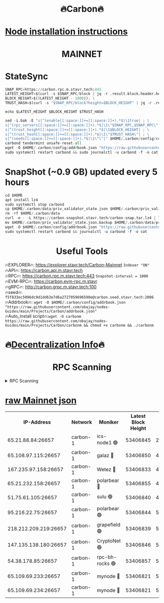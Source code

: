 <h1 align="center"> 🔥Carbon🔥</h1>

[Node installation instructions](https://github.com/obajay/nodes-Guides/tree/main/Projects/Carbon)
=
<h1 align="center"> MAINNET</h1>

# StateSync
```python
SNAP_RPC=https://carbon.rpc.m.stavr.tech:443
LATEST_HEIGHT=$(curl -s $SNAP_RPC/block | jq -r .result.block.header.height); \
BLOCK_HEIGHT=$((LATEST_HEIGHT - 1000)); \
TRUST_HASH=$(curl -s "$SNAP_RPC/block?height=$BLOCK_HEIGHT" | jq -r .result.block_id.hash)

echo $LATEST_HEIGHT $BLOCK_HEIGHT $TRUST_HASH

sed -i.bak -E "s|^(enable[[:space:]]+=[[:space:]]+).*$|\1true| ; \
s|^(rpc_servers[[:space:]]+=[[:space:]]+).*$|\1\"$SNAP_RPC,$SNAP_RPC\"| ; \
s|^(trust_height[[:space:]]+=[[:space:]]+).*$|\1$BLOCK_HEIGHT| ; \
s|^(trust_hash[[:space:]]+=[[:space:]]+).*$|\1\"$TRUST_HASH\"| ; \
s|^(seeds[[:space:]]+=[[:space:]]+).*$|\1\"\"|" $HOME/.carbon/config/config.toml
carbond tendermint unsafe-reset-all
wget -O $HOME/.carbon/config/addrbook.json "https://raw.githubusercontent.com/obajay/nodes-Guides/main/Projects/Carbon/addrbook.json"
sudo systemctl restart carbond && sudo journalctl -u carbond -f -o cat
```
# SnapShot (~0.9 GB) updated every 5 hours
```python
cd $HOME
apt install lz4
sudo systemctl stop carbond
cp $HOME/.carbon/data/priv_validator_state.json $HOME/.carbon/priv_validator_state.json.backup
rm -rf $HOME/.carbon/data
curl -o - -L https://carbon.snapshot.stavr.tech/carbon-snap.tar.lz4 | lz4 -c -d - | tar -x -C $HOME/.carbon --strip-components 2
mv $HOME/.carbon/priv_validator_state.json.backup $HOME/.carbon/data/priv_validator_state.json
wget -O $HOME/.carbon/config/addrbook.json "https://raw.githubusercontent.com/obajay/nodes-Guides/main/Projects/Carbon/addrbook.json"
sudo systemctl restart carbond && journalctl -u carbond -f -o cat
```

 <h1 align="center"> Useful Tools</h1>

🔥EXPLORER🔥:     https://explorer.stavr.tech/Carbon-Mainnet        `Indexer "ON"` \
🔥API🔥:          https://carbon.api.m.stavr.tech \
🔥RPC🔥:          https://carbon.rpc.m.stavr.tech:443              `Snapshot-interval = 1000` \
🔥EVM-RPC🔥:      https://carbon.evm-rpc.m.stavr \
🔥gRPC🔥:         http://carbon.grpc.m.stavr.tech:100 \
🔥seed🔥:      `f5f833ec5096dc9d1dd63e7d6a2727059696590e@carbon.seed.stavr.tech:2006` \
🔥Addrbook🔥:  `wget -O $HOME/.carbon/config/addrbook.json "https://raw.githubusercontent.com/obajay/nodes-Guides/main/Projects/Carbon/addrbook.json"` \
🔥Auto_install script🔥:`wget -O carbonm https://raw.githubusercontent.com/obajay/nodes-Guides/main/Projects/Carbon/carbonm && chmod +x carbonm && ./carbonm`

🔥[Decentralization Info](https://github.com/obajay/StateSync-snapshots/tree/main/Projects/Carbon/Decentralization)🔥
=
<h1 align="center"> RPC Scanning</h1>

<details>
<summary>RPC Scanning</summary>

<h2 align="center"> We scan nodes in real time every 4 hours. And we provide the final result of RPC endpoints.
We cannot influence the operation of these nodes in any way. </h2>


```python
If Voting Power is higher than 0 --> then the Node is a validator of the network and may be subject to attack and be a potential threat to the chain.
```
```python
We marked such validators with a red symbol
```

</details>

[raw Mainnet json](https://rpc-check.carbonm.stavr.tech/carbonm/rpc-carbonm-result.json)
=


<table><tr><th>IP-Address</th><th>Network</th><th>Moniker</th><th>Latest Block Height</th><th>Earliest Block Height</th><th>Catching Up</th><th>Tx Index</th><th>Voting Power</th><th>Scan Time</th></tr><tr><td>65.21.88.84:26657</td><td>carbon-1</td><td>ics-node1 🟢</td><td>53406845</td><td>21164241</td><td>False</td><td>off</td><td>0</td><td>2024-02-08T10:00:44.253885899UTC</td></tr><tr><td>65.108.97.115:26657</td><td>carbon-1</td><td>galaz 🔴</td><td>53406850</td><td>47374001</td><td>False</td><td>on</td><td>11245311340</td><td>2024-02-08T10:00:55.080145532UTC</td></tr><tr><td>167.235.97.158:26657</td><td>carbon-1</td><td>Wetez 🔴</td><td>53406833</td><td>48067570</td><td>False</td><td>on</td><td>1331886613</td><td>2024-02-08T10:00:19.097214065UTC</td></tr><tr><td>65.21.232.158:26657</td><td>carbon-1</td><td>polarbear 🔴</td><td>53406855</td><td>48126001</td><td>False</td><td>on</td><td>10941638700</td><td>2024-02-08T10:01:03.648575611UTC</td></tr><tr><td>51.75.61.105:26657</td><td>carbon-1</td><td>sulu 🟢</td><td>53406840</td><td>48742001</td><td>False</td><td>on</td><td>0</td><td>2024-02-08T10:00:35.345770960UTC</td></tr><tr><td>95.216.22.75:26657</td><td>carbon-1</td><td>polarbear 🟢</td><td>53406844</td><td>52338001</td><td>False</td><td>on</td><td>0</td><td>2024-02-08T10:00:41.855576663UTC</td></tr><tr><td>218.212.209.219:26657</td><td>carbon-1</td><td>grapefield 🟢</td><td>53406839</td><td>52371001</td><td>False</td><td>on</td><td>0</td><td>2024-02-08T10:00:32.944980924UTC</td></tr><tr><td>147.135.138.180:26657</td><td>carbon-1</td><td>CryptoNet 🟢</td><td>53406846</td><td>52934001</td><td>False</td><td>on</td><td>0</td><td>2024-02-08T10:00:46.605714370UTC</td></tr><tr><td>54.38.178.85:26657</td><td>carbon-1</td><td>rpc-bh-rocks 🟢</td><td>53406857</td><td>53130001</td><td>False</td><td>on</td><td>0</td><td>2024-02-08T10:01:08.113569928UTC</td></tr><tr><td>65.109.69.233:26657</td><td>carbon-1</td><td>mynode 🔴</td><td>53406821</td><td>53160001</td><td>False</td><td>off</td><td>8708985566</td><td>2024-02-08T09:59:57.963005195UTC</td></tr><tr><td>65.109.69.234:26657</td><td>carbon-1</td><td>mynode 🔴</td><td>53406821</td><td>53160001</td><td>False</td><td>off</td><td>12851629168</td><td>2024-02-08T09:59:58.415085496UTC</td></tr></table>
